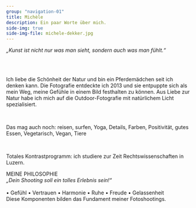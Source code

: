 ```yaml
---
group: "navigation-01"
title: Michèle 
description: Ein paar Worte über mich.
side-img: true
side-img-file: michele-dekker.jpg
---
```



<p>
<em>„Kunst ist nicht nur was man sieht, sondern auch was man fühlt.“</em>
</p>
<br>
<br>
<p>
Ich liebe die Schönheit der Natur und bin ein Pferdemädchen seit ich denken kann. Die Fotografie entdeckte ich 2013 und sie entpuppte sich als mein Weg, meine Gefühle in einem Bild festhalten zu können.
Aus Liebe zur Natur habe ich mich auf die Outdoor-Fotografie mit natürlichem Licht spezialisiert. 
</p>
<br>
<p> 
Das mag auch noch: 
reisen, surfen, Yoga, Details, Farben, Positivität, gutes Essen, Vegetarisch, Vegan, Tiere
</p>
<br>
<p>
Totales Kontrastprogramm: ich studiere zur Zeit Rechtswissenschaften in Luzern.
</p>

<p>
MEINE PHILOSOPHIE
<br>
<em>„Dein Shooting soll ein tolles Erlebnis sein!“</em>
<br>
<br>
•	Gefühl
•	Vertrauen
•	Harmonie
•	Ruhe
•	Freude
•	Gelassenheit
<br>
Diese Komponenten bilden das Fundament meiner Fotoshootings.  
</p>